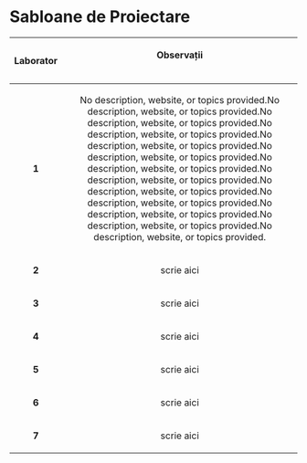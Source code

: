 # Sabloane de Proiectare 

|<p align="center"> **Laborator**</p> | <p align="center">**Observații** </p> &nbsp; &nbsp; &nbsp; &nbsp; &nbsp; &nbsp; &nbsp; &nbsp; &nbsp; &nbsp; &nbsp; &nbsp; &nbsp; &nbsp; &nbsp;&nbsp; &nbsp; &nbsp; &nbsp; &nbsp; &nbsp; &nbsp; &nbsp; &nbsp; &nbsp; &nbsp; &nbsp; &nbsp; &nbsp; &nbsp; &nbsp; &nbsp; &nbsp; &nbsp; &nbsp; &nbsp;&nbsp; &nbsp; &nbsp; &nbsp; &nbsp; &nbsp;|
| ------------- | ------------- |
|<p align="center"> **1** </p>  | <p align="center"> No description, website, or topics provided.No description, website, or topics provided.No description, website, or topics provided.No description, website, or topics provided.No description, website, or topics provided.No description, website, or topics provided.No description, website, or topics provided.No description, website, or topics provided.No description, website, or topics provided.No description, website, or topics provided.No description, website, or topics provided.No description, website, or topics provided.No description, website, or topics provided.                  </p>|
|<p align="center"> **2** </p>  | <p align="center"> scrie aici                                           </p>|
|<p align="center"> **3** </p>  | <p align="center"> scrie aici                                           </p>|
|<p align="center"> **4** </p>  | <p align="center"> scrie aici                                           </p>|
|<p align="center"> **5** </p>  | <p align="center"> scrie aici                                           </p>|
|<p align="center"> **6** </p>  | <p align="center"> scrie aici                                           </p>|
|<p align="center"> **7** </p>  | <p align="center"> scrie aici                                           </p>|

